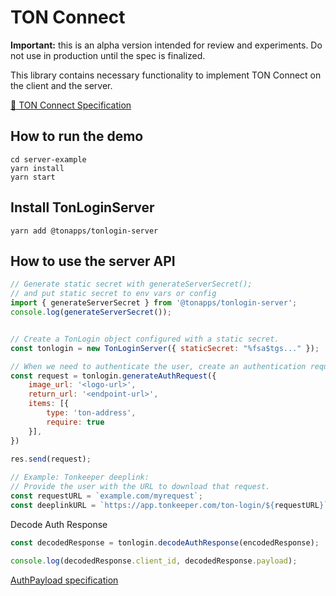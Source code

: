 # TON Connect

**Important:** this is an alpha version intended for review and experiments. Do not use in production until the spec is finalized.

This library contains necessary functionality to implement TON Connect on the client and the server.

[📄 TON Connect Specification](TonConnectSpecification.md)

## How to run the demo

```
cd server-example
yarn install
yarn start
```
## Install TonLoginServer
```
yarn add @tonapps/tonlogin-server
```
## How to use the server API

```js
// Generate static secret with generateServerSecret();
// and put static secret to env vars or config
import { generateServerSecret } from '@tonapps/tonlogin-server';
console.log(generateServerSecret());


// Create a TonLogin object configured with a static secret.
const tonlogin = new TonLoginServer({ staticSecret: "%fsa$tgs..." });

// When we need to authenticate the user, create an authentication request:
const request = tonlogin.generateAuthRequest({
    image_url: '<logo-url>',
    return_url: '<endpoint-url>',
    items: [{
        type: 'ton-address', 
        require: true
    }],
})

res.send(request);
 
// Example: Tonkeeper deeplink:
// Provide the user with the URL to download that request.
const requestURL = `example.com/myrequest`;
const deeplinkURL = `https://app.tonkeeper.com/ton-login/${requestURL}`;
```

Decode Auth Response

```js
const decodedResponse = tonlogin.decodeAuthResponse(encodedResponse);

console.log(decodedResponse.client_id, decodedResponse.payload);
```

[AuthPayload specification](TonConnectSpecification.md#auth-payload)





